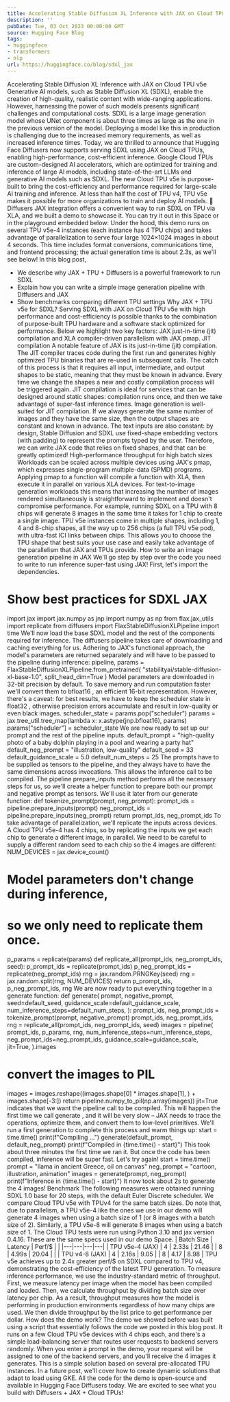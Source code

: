 ```yaml
---
title: Accelerating Stable Diffusion XL Inference with JAX on Cloud TPU v5e
description: ''
pubDate: Tue, 03 Oct 2023 00:00:00 GMT
source: Hugging Face Blog
tags:
- huggingface
- transformers
- nlp
url: https://huggingface.co/blog/sdxl_jax
---
```


Accelerating Stable Diffusion XL Inference with JAX on Cloud TPU v5e
Generative AI models, such as Stable Diffusion XL (SDXL), enable the creation of high-quality, realistic content with wide-ranging applications. However, harnessing the power of such models presents significant challenges and computational costs. SDXL is a large image generation model whose UNet component is about three times as large as the one in the previous version of the model. Deploying a model like this in production is challenging due to the increased memory requirements, as well as increased inference times. Today, we are thrilled to announce that Hugging Face Diffusers now supports serving SDXL using JAX on Cloud TPUs, enabling high-performance, cost-efficient inference.
Google Cloud TPUs are custom-designed AI accelerators, which are optimized for training and inference of large AI models, including state-of-the-art LLMs and generative AI models such as SDXL. The new Cloud TPU v5e is purpose-built to bring the cost-efficiency and performance required for large-scale AI training and inference. At less than half the cost of TPU v4, TPU v5e makes it possible for more organizations to train and deploy AI models.
🧨 Diffusers JAX integration offers a convenient way to run SDXL on TPU via XLA, and we built a demo to showcase it. You can try it out in this Space or in the playground embedded below:
Under the hood, this demo runs on several TPU v5e-4 instances (each instance has 4 TPU chips) and takes advantage of parallelization to serve four large 1024×1024 images in about 4 seconds. This time includes format conversions, communications time, and frontend processing; the actual generation time is about 2.3s, as we'll see below!
In this blog post,
- We describe why JAX + TPU + Diffusers is a powerful framework to run SDXL
- Explain how you can write a simple image generation pipeline with Diffusers and JAX
- Show benchmarks comparing different TPU settings
Why JAX + TPU v5e for SDXL?
Serving SDXL with JAX on Cloud TPU v5e with high performance and cost-efficiency is possible thanks to the combination of purpose-built TPU hardware and a software stack optimized for performance. Below we highlight two key factors: JAX just-in-time (jit) compilation and XLA compiler-driven parallelism with JAX pmap.
JIT compilation
A notable feature of JAX is its just-in-time (jit) compilation. The JIT compiler traces code during the first run and generates highly optimized TPU binaries that are re-used in subsequent calls. The catch of this process is that it requires all input, intermediate, and output shapes to be static, meaning that they must be known in advance. Every time we change the shapes a new and costly compilation process will be triggered again. JIT compilation is ideal for services that can be designed around static shapes: compilation runs once, and then we take advantage of super-fast inference times.
Image generation is well-suited for JIT compilation. If we always generate the same number of images and they have the same size, then the output shapes are constant and known in advance. The text inputs are also constant: by design, Stable Diffusion and SDXL use fixed-shape embedding vectors (with padding) to represent the prompts typed by the user. Therefore, we can write JAX code that relies on fixed shapes, and that can be greatly optimized!
High-performance throughput for high batch sizes
Workloads can be scaled across multiple devices using JAX's pmap, which expresses single-program multiple-data (SPMD) programs. Applying pmap to a function will compile a function with XLA, then execute it in parallel on various XLA devices. For text-to-image generation workloads this means that increasing the number of images rendered simultaneously is straightforward to implement and doesn't compromise performance. For example, running SDXL on a TPU with 8 chips will generate 8 images in the same time it takes for 1 chip to create a single image.
TPU v5e instances come in multiple shapes, including 1, 4 and 8-chip shapes, all the way up to 256 chips (a full TPU v5e pod), with ultra-fast ICI links between chips. This allows you to choose the TPU shape that best suits your use case and easily take advantage of the parallelism that JAX and TPUs provide.
How to write an image generation pipeline in JAX
We'll go step by step over the code you need to write to run inference super-fast using JAX! First, let's import the dependencies.
# Show best practices for SDXL JAX
import jax
import jax.numpy as jnp
import numpy as np
from flax.jax_utils import replicate
from diffusers import FlaxStableDiffusionXLPipeline
import time
We'll now load the base SDXL model and the rest of the components required for inference. The diffusers pipeline takes care of downloading and caching everything for us. Adhering to JAX's functional approach, the model's parameters are returned separately and will have to be passed to the pipeline during inference:
pipeline, params = FlaxStableDiffusionXLPipeline.from_pretrained(
"stabilityai/stable-diffusion-xl-base-1.0", split_head_dim=True
)
Model parameters are downloaded in 32-bit precision by default. To save memory and run computation faster we'll convert them to bfloat16
, an efficient 16-bit representation. However, there's a caveat: for best results, we have to keep the scheduler state in float32
, otherwise precision errors accumulate and result in low-quality or even black images.
scheduler_state = params.pop("scheduler")
params = jax.tree_util.tree_map(lambda x: x.astype(jnp.bfloat16), params)
params["scheduler"] = scheduler_state
We are now ready to set up our prompt and the rest of the pipeline inputs.
default_prompt = "high-quality photo of a baby dolphin playing in a pool and wearing a party hat"
default_neg_prompt = "illustration, low-quality"
default_seed = 33
default_guidance_scale = 5.0
default_num_steps = 25
The prompts have to be supplied as tensors to the pipeline, and they always have to have the same dimensions across invocations. This allows the inference call to be compiled. The pipeline prepare_inputs
method performs all the necessary steps for us, so we'll create a helper function to prepare both our prompt and negative prompt as tensors. We'll use it later from our generate
function:
def tokenize_prompt(prompt, neg_prompt):
prompt_ids = pipeline.prepare_inputs(prompt)
neg_prompt_ids = pipeline.prepare_inputs(neg_prompt)
return prompt_ids, neg_prompt_ids
To take advantage of parallelization, we'll replicate the inputs across devices. A Cloud TPU v5e-4 has 4 chips, so by replicating the inputs we get each chip to generate a different image, in parallel. We need to be careful to supply a different random seed to each chip so the 4 images are different:
NUM_DEVICES = jax.device_count()
# Model parameters don't change during inference,
# so we only need to replicate them once.
p_params = replicate(params)
def replicate_all(prompt_ids, neg_prompt_ids, seed):
p_prompt_ids = replicate(prompt_ids)
p_neg_prompt_ids = replicate(neg_prompt_ids)
rng = jax.random.PRNGKey(seed)
rng = jax.random.split(rng, NUM_DEVICES)
return p_prompt_ids, p_neg_prompt_ids, rng
We are now ready to put everything together in a generate function:
def generate(
prompt,
negative_prompt,
seed=default_seed,
guidance_scale=default_guidance_scale,
num_inference_steps=default_num_steps,
):
prompt_ids, neg_prompt_ids = tokenize_prompt(prompt, negative_prompt)
prompt_ids, neg_prompt_ids, rng = replicate_all(prompt_ids, neg_prompt_ids, seed)
images = pipeline(
prompt_ids,
p_params,
rng,
num_inference_steps=num_inference_steps,
neg_prompt_ids=neg_prompt_ids,
guidance_scale=guidance_scale,
jit=True,
).images
# convert the images to PIL
images = images.reshape((images.shape[0] * images.shape[1], ) + images.shape[-3:])
return pipeline.numpy_to_pil(np.array(images))
jit=True
indicates that we want the pipeline call to be compiled. This will happen the first time we call generate
, and it will be very slow – JAX needs to trace the operations, optimize them, and convert them to low-level primitives. We'll run a first generation to complete this process and warm things up:
start = time.time()
print(f"Compiling ...")
generate(default_prompt, default_neg_prompt)
print(f"Compiled in {time.time() - start}")
This took about three minutes the first time we ran it. But once the code has been compiled, inference will be super fast. Let's try again!
start = time.time()
prompt = "llama in ancient Greece, oil on canvas"
neg_prompt = "cartoon, illustration, animation"
images = generate(prompt, neg_prompt)
print(f"Inference in {time.time() - start}")
It now took about 2s to generate the 4 images!
Benchmark
The following measures were obtained running SDXL 1.0 base for 20 steps, with the default Euler Discrete scheduler. We compare Cloud TPU v5e with TPUv4 for the same batch sizes. Do note that, due to parallelism, a TPU v5e-4 like the ones we use in our demo will generate 4 images when using a batch size of 1 (or 8 images with a batch size of 2). Similarly, a TPU v5e-8 will generate 8 images when using a batch size of 1.
The Cloud TPU tests were run using Python 3.10 and jax version 0.4.16. These are the same specs used in our demo Space.
| Batch Size | Latency | Perf/$ | |
|---|---|---|---|
| TPU v5e-4 (JAX) | 4 | 2.33s | 21.46 |
| 8 | 4.99s | 20.04 | |
| TPU v4-8 (JAX) | 4 | 2.16s | 9.05 |
| 8 | 4.17 | 8.98 |
TPU v5e achieves up to 2.4x greater perf/$ on SDXL compared to TPU v4, demonstrating the cost-efficiency of the latest TPU generation.
To measure inference performance, we use the industry-standard metric of throughput. First, we measure latency per image when the model has been compiled and loaded. Then, we calculate throughput by dividing batch size over latency per chip. As a result, throughput measures how the model is performing in production environments regardless of how many chips are used. We then divide throughput by the list price to get performance per dollar.
How does the demo work?
The demo we showed before was built using a script that essentially follows the code we posted in this blog post. It runs on a few Cloud TPU v5e devices with 4 chips each, and there's a simple load-balancing server that routes user requests to backend servers randomly. When you enter a prompt in the demo, your request will be assigned to one of the backend servers, and you'll receive the 4 images it generates.
This is a simple solution based on several pre-allocated TPU instances. In a future post, we'll cover how to create dynamic solutions that adapt to load using GKE.
All the code for the demo is open-source and available in Hugging Face Diffusers today. We are excited to see what you build with Diffusers + JAX + Cloud TPUs!